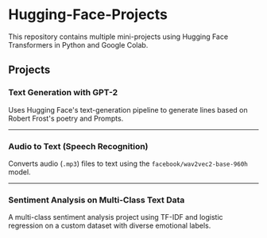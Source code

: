# Hugging-Face-Projects

This repository contains multiple mini-projects using Hugging Face Transformers in Python and Google Colab.

## Projects

### Text Generation with GPT-2
Uses Hugging Face's text-generation pipeline to generate lines based on Robert Frost's poetry and Prompts.

---

### Audio to Text (Speech Recognition)
Converts audio (`.mp3`) files to text using the `facebook/wav2vec2-base-960h` model.

---

### Sentiment Analysis on Multi-Class Text Data
A multi-class sentiment analysis project using TF-IDF and logistic regression on a custom dataset with diverse emotional labels.
